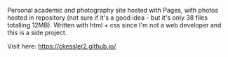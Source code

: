 Personal academic and photography site hosted with Pages, with photos hosted in repository (not sure if it's a good idea - but it's only 38 files totalling 12MB). Written with html + css since I'm not a web developer and this is a side project.

Visit here: https://ckessler2.github.io/
